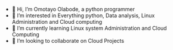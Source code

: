 - 👋 Hi, I’m Omotayo Olabode, a python programmer
- 👀 I’m interested in Everything python, Data analysis, Linux Administration and Cloud computing
- 🌱 I’m currently learning Linux system Administration and Cloud Computing
- 💞️ I’m looking to collaborate on Cloud Projects


<!---
omotayoolabode/omotayoolabode is a ✨ special ✨ repository because its `README.md` (this file) appears on your GitHub profile.
You can click the Preview link to take a look at your changes.
--->
